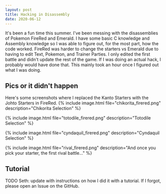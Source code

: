 ```yaml
---
layout: post
title: Hacking in Disassembly
date: 2020-06-12
---
```


It's been a fun time this summer. I've been messing with the disassemblies of
Pokemon FireRed and Emerald. I have some basic C knowledge and Assembly
knowledge so I was able to figure out, for the most part, how the code worked.
FireRed was harder to change the starters vs Emerald due to having to edit
Text, Pokemon, and Trainer Parties. I only edited the first battle and didn't
update the rest of the game. If I was doing an actual hack, I probably would
have done that. This mainly took an hour once I figured out what I was doing.

## Pics or it didn't happen
Here's some screenshots where I replaced the
Kanto Starters with the Johto Starters in FireRed.
{% include image.html file="chikorita_firered.png" description="Chikorita Selection" %}

{% include image.html file="totodile_firered.png" description="Totodile Selection" %}

{% include image.html file="cyndaquil_firered.png" description="Cyndaquil Selection" %}

{% include image.html file="rival_firered.png" description="And once you pick your starter, the first rival battle..." %}

## Tutorial
TODO Seth: update with instructions on how I did it with a tutorial. If I
forgot, please open an Issue on the GitHub.

